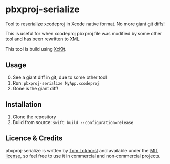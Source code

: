 # pbxproj-serialize

Tool to reserialize xcodeproj in Xcode native format. No more giant git diffs!

This is useful for when xcodeproj pbxproj file was modified by some other tool and has been rewritten to XML.

This tool is build using [XcKit](https://github.com/tomlokhorst/XcKit).

Usage
-----

0. See a giant diff in git, due to some other tool
1. Run: `pbxproj-serialize MyApp.xcodeproj`
2. Gone is the giant diff!


Installation
------------

1. Clone the repository
2. Build from source: `swift build --configuration=release`


Licence & Credits
-----------------

pbxproj-serialize is written by [Tom Lokhorst](https://twitter.com/tomlokhorst) and available under the [MIT license](https://github.com/tomlokhorst/pbxproj-serialize/blob/develop/LICENSE), so feel free to use it in commercial and non-commercial projects.

